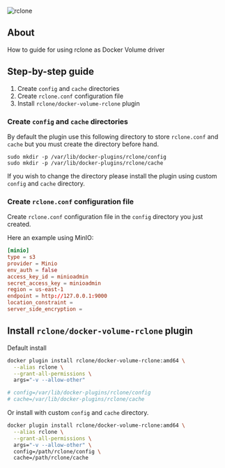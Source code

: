 ![rclone](https://upload.wikimedia.org/wikipedia/commons/thumb/e/e4/Rclone_wide_logo.svg/320px-Rclone_wide_logo.svg.png)

## About
How to guide for using rclone as Docker Volume driver

## Step-by-step guide

1. Create `config` and `cache` directories
2. Create `rclone.conf` configuration file
3. Install `rclone/docker-volume-rclone` plugin

### Create `config` and `cache` directories

By default the plugin use this following directory to store `rclone.conf` and `cache` but you must create the directory before hand.

```
sudo mkdir -p /var/lib/docker-plugins/rclone/config
sudo mkdir -p /var/lib/docker-plugins/rclone/cache
```

If you wish to change the directory please install the plugin using custom `config` and `cache` directory. 

### Create `rclone.conf` configuration file

Create `rclone.conf` configuration file in the `config` directory you just created.

Here an example using MinIO:
```conf
[minio]
type = s3
provider = Minio
env_auth = false
access_key_id = minioadmin
secret_access_key = minioadmin
region = us-east-1
endpoint = http://127.0.0.1:9000
location_constraint =
server_side_encryption =
```

## Install `rclone/docker-volume-rclone` plugin

Default install

```sh
docker plugin install rclone/docker-volume-rclone:amd64 \
  --alias rclone \
  --grant-all-permissions \
  args="-v --allow-other"

# config=/var/lib/docker-plugins/rclone/config
# cache=/var/lib/docker-plugins/rclone/cache
```

Or install with custom `config` and `cache` directory.

```sh
docker plugin install rclone/docker-volume-rclone:amd64 \
  --alias rclone \
  --grant-all-permissions \
  args="-v --allow-other" \
  config=/path/rclone/config \
  cache=/path/rclone/cache
```


